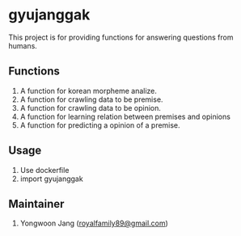 # gyujanggak
This project is for providing functions for answering questions from humans.

## Functions
1. A function for korean morpheme analize.
2. A function for crawling data to be premise.
3. A function for crawling data to be opinion.
4. A function for learning relation between premises and opinions
5. A function for predicting a opinion of a premise.

## Usage
1. Use dockerfile
2. import gyujanggak

## Maintainer
1. Yongwoon Jang (royalfamily89@gmail.com)
